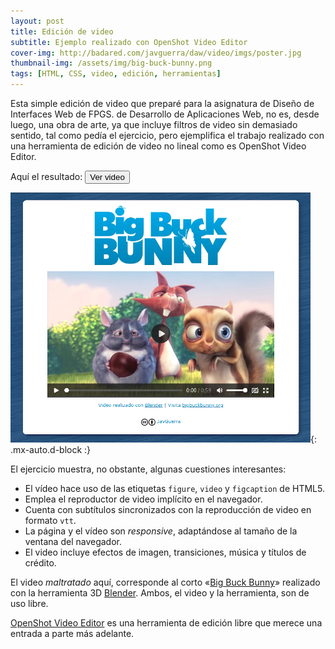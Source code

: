 ```yaml
---
layout: post
title: Edición de video
subtitle: Ejemplo realizado con OpenShot Video Editor
cover-img: http://badared.com/javguerra/daw/video/imgs/poster.jpg
thumbnail-img: /assets/img/big-buck-bunny.png
tags: [HTML, CSS, video, edición, herramientas]
---
```

Esta simple edición de video que preparé para la asignatura de Diseño de Interfaces Web de FPGS. de Desarrollo de Aplicaciones Web, no es, desde luego, una obra de arte, ya que incluye filtros de video sin demasiado sentido, tal como pedía el ejercicio, pero ejemplifica el trabajo realizado con una herramienta de edición de video no lineal como es OpenShot Video Editor.

Aquí el resultado: [<button>Ver video</button>](http://badared.com/javguerra/daw/video/index.html)

![Video](/assets/img/big-buck-bunny.png){: .mx-auto.d-block :}

El ejercicio muestra, no obstante, algunas cuestiones interesantes:

* El vídeo hace uso de las etiquetas ```figure```, ```video``` y ```figcaption``` de HTML5.
* Emplea el reproductor de video implícito en el navegador.
* Cuenta con subtítulos sincronizados con la reproducción de video en formato ```vtt```.
* La página y el vídeo son _responsive_, adaptándose al tamaño de la ventana del navegador.
* El video incluye efectos de imagen, transiciones, música y títulos de crédito.

El video _maltratado_ aquí, corresponde al corto «[Big Buck Bunny](https://peach.blender.org/)» realizado con la herramienta 3D [Blender](https://www.blender.org/). Ambos, el video y la herramienta, son de uso libre.

[OpenShot Video Editor](https://www.openshot.org/es/) es una herramienta de edición libre que merece una entrada a parte más adelante.

